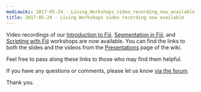 ```yaml
---
mediawiki: 2017-05-24_-_Living_Workshops_video_recording_now_available
title: 2017-05-24 - Living Workshops video recording now available
---
```


Video recordings of our [Introduction to Fiji](/presentations/fiji-introduction/#/), [Segmentation in Fiji](/presentations/fiji-segmentation/#/), and [Scripting with Fiji](/presentations/fiji-scripting/#/) workshops are now available. You can find the links to both the slides and the videos from the [Presentations](/events/presentations) page of the wiki.

Feel free to pass along these links to those who may find them helpful.

If you have any questions or comments, please let us know [via the forum](http://forum.imagej.net/t/imagej-workshops-intro-segmentation-and-scripting/5358).

Thank you.


